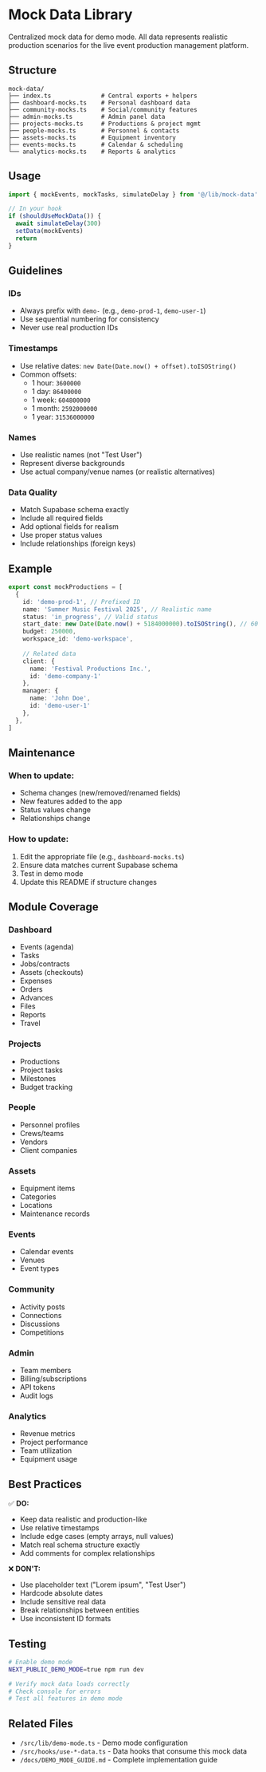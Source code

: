 # Mock Data Library

Centralized mock data for demo mode. All data represents realistic production scenarios for the live event production management platform.

## Structure

```
mock-data/
├── index.ts              # Central exports + helpers
├── dashboard-mocks.ts    # Personal dashboard data
├── community-mocks.ts    # Social/community features
├── admin-mocks.ts        # Admin panel data
├── projects-mocks.ts     # Productions & project mgmt
├── people-mocks.ts       # Personnel & contacts
├── assets-mocks.ts       # Equipment inventory
├── events-mocks.ts       # Calendar & scheduling
└── analytics-mocks.ts    # Reports & analytics
```

## Usage

```typescript
import { mockEvents, mockTasks, simulateDelay } from '@/lib/mock-data'

// In your hook
if (shouldUseMockData()) {
  await simulateDelay(300)
  setData(mockEvents)
  return
}
```

## Guidelines

### IDs
- Always prefix with `demo-` (e.g., `demo-prod-1`, `demo-user-1`)
- Use sequential numbering for consistency
- Never use real production IDs

### Timestamps
- Use relative dates: `new Date(Date.now() + offset).toISOString()`
- Common offsets:
  - 1 hour: `3600000`
  - 1 day: `86400000`
  - 1 week: `604800000`
  - 1 month: `2592000000`
  - 1 year: `31536000000`

### Names
- Use realistic names (not "Test User")
- Represent diverse backgrounds
- Use actual company/venue names (or realistic alternatives)

### Data Quality
- Match Supabase schema exactly
- Include all required fields
- Add optional fields for realism
- Use proper status values
- Include relationships (foreign keys)

## Example

```typescript
export const mockProductions = [
  {
    id: 'demo-prod-1', // Prefixed ID
    name: 'Summer Music Festival 2025', // Realistic name
    status: 'in_progress', // Valid status
    start_date: new Date(Date.now() + 5184000000).toISOString(), // 60 days from now
    budget: 250000,
    workspace_id: 'demo-workspace',
    
    // Related data
    client: { 
      name: 'Festival Productions Inc.',
      id: 'demo-company-1' 
    },
    manager: { 
      name: 'John Doe',
      id: 'demo-user-1' 
    },
  },
]
```

## Maintenance

### When to update:
- Schema changes (new/removed/renamed fields)
- New features added to the app
- Status values change
- Relationships change

### How to update:
1. Edit the appropriate file (e.g., `dashboard-mocks.ts`)
2. Ensure data matches current Supabase schema
3. Test in demo mode
4. Update this README if structure changes

## Module Coverage

### Dashboard
- Events (agenda)
- Tasks
- Jobs/contracts
- Assets (checkouts)
- Expenses
- Orders
- Advances
- Files
- Reports
- Travel

### Projects
- Productions
- Project tasks
- Milestones
- Budget tracking

### People
- Personnel profiles
- Crews/teams
- Vendors
- Client companies

### Assets
- Equipment items
- Categories
- Locations
- Maintenance records

### Events
- Calendar events
- Venues
- Event types

### Community
- Activity posts
- Connections
- Discussions
- Competitions

### Admin
- Team members
- Billing/subscriptions
- API tokens
- Audit logs

### Analytics
- Revenue metrics
- Project performance
- Team utilization
- Equipment usage

## Best Practices

✅ **DO:**
- Keep data realistic and production-like
- Use relative timestamps
- Include edge cases (empty arrays, null values)
- Match real schema structure exactly
- Add comments for complex relationships

❌ **DON'T:**
- Use placeholder text ("Lorem ipsum", "Test User")
- Hardcode absolute dates
- Include sensitive real data
- Break relationships between entities
- Use inconsistent ID formats

## Testing

```bash
# Enable demo mode
NEXT_PUBLIC_DEMO_MODE=true npm run dev

# Verify mock data loads correctly
# Check console for errors
# Test all features in demo mode
```

## Related Files

- `/src/lib/demo-mode.ts` - Demo mode configuration
- `/src/hooks/use-*-data.ts` - Data hooks that consume this mock data
- `/docs/DEMO_MODE_GUIDE.md` - Complete implementation guide
